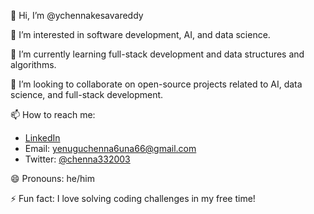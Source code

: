 👋 Hi, I’m @ychennakesavareddy

👀 I’m interested in software development, AI, and data science.

🌱 I’m currently learning full-stack development and data structures and algorithms.

💞️ I’m looking to collaborate on open-source projects related to AI, data science, and full-stack development.

📫 How to reach me: 
- [LinkedIn](https://www.linkedin.com/in/ychennakesavareddy)
- Email: yenuguchenna6una66@gmail.com
- Twitter: [@chenna332003](https://twitter.com/chenna332003)

😄 Pronouns: he/him

⚡ Fun fact: I love solving coding challenges in my free time!

<!---
ychennakesavareddy/ychennakesavareddy is a ✨ special ✨ repository because its `README.md` (this file) appears on your GitHub profile.
You can click the Preview link to take a look at your changes.
--->
